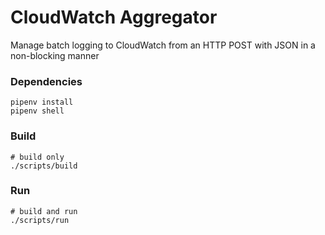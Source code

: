 # CloudWatch Aggregator
Manage batch logging to CloudWatch from an HTTP POST with JSON in a non-blocking manner

### Dependencies
```
pipenv install
pipenv shell
```

### Build
```
# build only
./scripts/build
```

### Run
```
# build and run
./scripts/run
```
